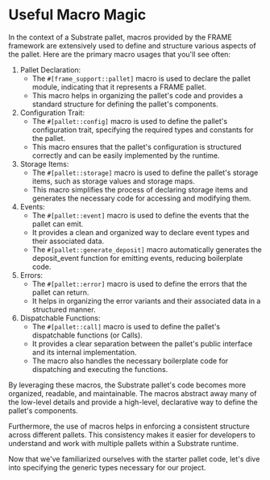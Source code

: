 # Useful Macro Magic

In the context of a Substrate pallet, macros provided by the FRAME framework are extensively used to define and structure various aspects of the pallet. Here are the primary macro usages that you'll see often:
1. Pallet Declaration:
    - The `#[frame_support::pallet]` macro is used to declare the pallet module, indicating that it represents a FRAME pallet.
    - This macro helps in organizing the pallet's code and provides a standard structure for defining the pallet's components.
2. Configuration Trait:
    - The `#[pallet::config]` macro is used to define the pallet's configuration trait, specifying the required types and constants for the pallet.
    - This macro ensures that the pallet's configuration is structured correctly and can be easily implemented by the runtime.
3. Storage Items:
    - The `#[pallet::storage]` macro is used to define the pallet's storage items, such as storage values and storage maps.
    - This macro simplifies the process of declaring storage items and generates the necessary code for accessing and modifying them.
4. Events:
    - The `#[pallet::event]` macro is used to define the events that the pallet can emit.
    - It provides a clean and organized way to declare event types and their associated data.
    - The `#[pallet::generate_deposit]` macro automatically generates the deposit_event function for emitting events, reducing boilerplate code.
5. Errors:
    - The `#[pallet::error]` macro is used to define the errors that the pallet can return.
    - It helps in organizing the error variants and their associated data in a structured manner.
6. Dispatchable Functions:
    - The `#[pallet::call]` macro is used to define the pallet's dispatchable functions (or Calls).
    - It provides a clear separation between the pallet's public interface and its internal implementation.
    - The macro also handles the necessary boilerplate code for dispatching and executing the functions.

By leveraging these macros, the Substrate pallet's code becomes more organized, readable, and maintainable. The macros abstract away many of the low-level details and provide a high-level, declarative way to define the pallet's components.

Furthermore, the use of macros helps in enforcing a consistent structure across different pallets. This consistency makes it easier for developers to understand and work with multiple pallets within a Substrate runtime.

Now that we've familiarized ourselves with the starter pallet code, let's dive into specifying the generic types necessary for our project.